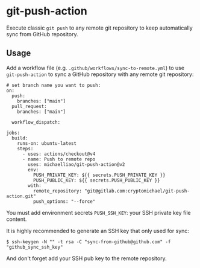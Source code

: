 # git-push-action

Execute classic `git push` to any remote git repository to keep automatically sync from GitHub repository.

## Usage

Add a workflow file (e.g. `.github/workflows/sync-to-remote.yml`) to use `git-push-action` to sync a GitHub repository with any remote git repository:

```
# set branch name you want to push:
on:
  push:
    branches: ["main"]
  pull_request:
    branches: ["main"]

  workflow_dispatch:

jobs:
  build:
    runs-on: ubuntu-latest
    steps:
      - uses: actions/checkout@v4
      - name: Push to remote repo
        uses: michaelliao/git-push-action@v2
        env:
          PUSH_PRIVATE_KEY: ${{ secrets.PUSH_PRIVATE_KEY }}
          PUSH_PUBLIC_KEY: ${{ secrets.PUSH_PUBLIC_KEY }}
        with:
          remote_repository: "git@gitlab.com:cryptomichael/git-push-action.git"
          push_options: "--force"
```

You must add environment secrets `PUSH_SSH_KEY`: your SSH private key file content.

It is highly recommended to generate an SSH key that only used for sync:

```
$ ssh-keygen -N "" -t rsa -C "sync-from-github@github.com" -f "github_sync_ssh_key"
```

And don't forget add your SSH pub key to the remote repository.
